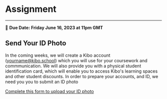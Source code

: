 # Assignment 
-----
<aside>
  
  📝 **Due Date: Friday June 16, 2023 at 11pm GMT**
 
</aside>

## Send Your ID Photo
In the coming weeks, we will create a Kibo account (yourname@kibo.school) which you will use for your coursework and commmunication. We will also provide you with a physical student identification card, which will enable you to access Kibo's learning spaces and other student discounts. In order to prepare your accounts, and ID, we need you you to submit an ID photo

<a href="https://forms.gle/7dkTeCt8gY72ny5FA" target="_blank">Complete this form to upload your ID photo</a>
